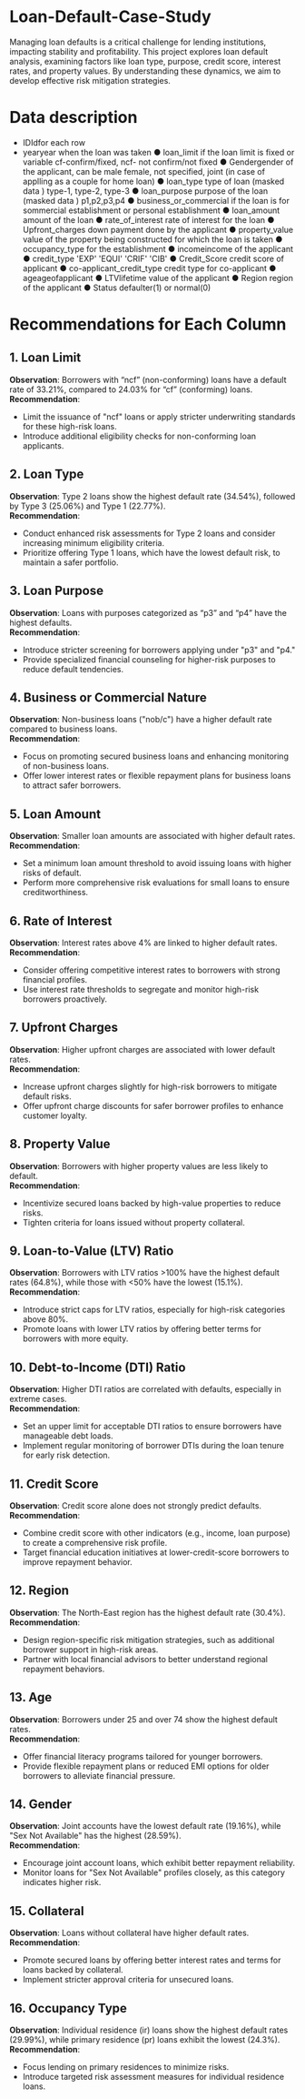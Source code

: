 # Loan-Default-Case-Study
Managing loan defaults is a critical challenge for lending institutions, impacting stability and profitability. This project explores loan default analysis, examining factors like loan type, purpose, credit score, interest rates, and property values. By understanding these dynamics, we aim to develop effective risk mitigation strategies.


# Data description
 - IDIdfor each row
 - yearyear when the loan was taken
 ● loan_limit if the loan limit is fixed or variable cf-confirm/fixed, ncf- not confirm/not fixed
 ● Gendergender of the applicant, can be male female, not specified, joint (in case of applling as a couple for home loan)
 ● loan_type type of loan (masked data ) type-1, type-2, type-3
 ● loan_purpose purpose of the loan (masked data ) p1,p2,p3,p4
 ● business_or_commercial if the loan is for sommercial establishment or personal establishment
 ● loan_amount amount of the loan
 ● rate_of_interest rate of interest for the loan
 ● Upfront_charges down payment done by the applicant
 ● property_value value of the property being constructed for which the loan is taken
 ● occupancy_type for the establishment
 ● incomeincome of the applicant
 ● credit_type 'EXP' 'EQUI' 'CRIF' 'CIB'
 ● Credit_Score credit score of applicant
 ● co-applicant_credit_type credit type for co-applicant
 ● ageageofapplicant
 ● LTVlifetime value of the applicant
 ● Region region of the applicant
 ● Status defaulter(1) or normal(0)

# Recommendations for Each Column

## 1. Loan Limit
**Observation**: Borrowers with “ncf” (non-conforming) loans have a default rate of 33.21%, compared to 24.03% for “cf” (conforming) loans.  
**Recommendation**:  
- Limit the issuance of "ncf" loans or apply stricter underwriting standards for these high-risk loans.  
- Introduce additional eligibility checks for non-conforming loan applicants.  

## 2. Loan Type
**Observation**: Type 2 loans show the highest default rate (34.54%), followed by Type 3 (25.06%) and Type 1 (22.77%).  
**Recommendation**:  
- Conduct enhanced risk assessments for Type 2 loans and consider increasing minimum eligibility criteria.  
- Prioritize offering Type 1 loans, which have the lowest default risk, to maintain a safer portfolio.  

## 3. Loan Purpose
**Observation**: Loans with purposes categorized as “p3” and “p4” have the highest defaults.  
**Recommendation**:  
- Introduce stricter screening for borrowers applying under "p3" and "p4."  
- Provide specialized financial counseling for higher-risk purposes to reduce default tendencies.  

## 4. Business or Commercial Nature
**Observation**: Non-business loans ("nob/c") have a higher default rate compared to business loans.  
**Recommendation**:  
- Focus on promoting secured business loans and enhancing monitoring of non-business loans.  
- Offer lower interest rates or flexible repayment plans for business loans to attract safer borrowers.  

## 5. Loan Amount
**Observation**: Smaller loan amounts are associated with higher default rates.  
**Recommendation**:  
- Set a minimum loan amount threshold to avoid issuing loans with higher risks of default.  
- Perform more comprehensive risk evaluations for small loans to ensure creditworthiness.  

## 6. Rate of Interest
**Observation**: Interest rates above 4% are linked to higher default rates.  
**Recommendation**:  
- Consider offering competitive interest rates to borrowers with strong financial profiles.  
- Use interest rate thresholds to segregate and monitor high-risk borrowers proactively.  

## 7. Upfront Charges
**Observation**: Higher upfront charges are associated with lower default rates.  
**Recommendation**:  
- Increase upfront charges slightly for high-risk borrowers to mitigate default risks.  
- Offer upfront charge discounts for safer borrower profiles to enhance customer loyalty.  

## 8. Property Value
**Observation**: Borrowers with higher property values are less likely to default.  
**Recommendation**:  
- Incentivize secured loans backed by high-value properties to reduce risks.  
- Tighten criteria for loans issued without property collateral.  

## 9. Loan-to-Value (LTV) Ratio
**Observation**: Borrowers with LTV ratios >100% have the highest default rates (64.8%), while those with <50% have the lowest (15.1%).  
**Recommendation**:  
- Introduce strict caps for LTV ratios, especially for high-risk categories above 80%.  
- Promote loans with lower LTV ratios by offering better terms for borrowers with more equity.  

## 10. Debt-to-Income (DTI) Ratio
**Observation**: Higher DTI ratios are correlated with defaults, especially in extreme cases.  
**Recommendation**:  
- Set an upper limit for acceptable DTI ratios to ensure borrowers have manageable debt loads.  
- Implement regular monitoring of borrower DTIs during the loan tenure for early risk detection.  

## 11. Credit Score
**Observation**: Credit score alone does not strongly predict defaults.  
**Recommendation**:  
- Combine credit score with other indicators (e.g., income, loan purpose) to create a comprehensive risk profile.  
- Target financial education initiatives at lower-credit-score borrowers to improve repayment behavior.  

## 12. Region
**Observation**: The North-East region has the highest default rate (30.4%).  
**Recommendation**:  
- Design region-specific risk mitigation strategies, such as additional borrower support in high-risk areas.  
- Partner with local financial advisors to better understand regional repayment behaviors.  

## 13. Age
**Observation**: Borrowers under 25 and over 74 show the highest default rates.  
**Recommendation**:  
- Offer financial literacy programs tailored for younger borrowers.  
- Provide flexible repayment plans or reduced EMI options for older borrowers to alleviate financial pressure.  

## 14. Gender
**Observation**: Joint accounts have the lowest default rate (19.16%), while "Sex Not Available" has the highest (28.59%).  
**Recommendation**:  
- Encourage joint account loans, which exhibit better repayment reliability.  
- Monitor loans for "Sex Not Available" profiles closely, as this category indicates higher risk.  

## 15. Collateral
**Observation**: Loans without collateral have higher default rates.  
**Recommendation**:  
- Promote secured loans by offering better interest rates and terms for loans backed by collateral.  
- Implement stricter approval criteria for unsecured loans.  

## 16. Occupancy Type
**Observation**: Individual residence (ir) loans show the highest default rates (29.99%), while primary residence (pr) loans exhibit the lowest (24.3%).  
**Recommendation**:  
- Focus lending on primary residences to minimize risks.  
- Introduce targeted risk assessment measures for individual residence loans.  
